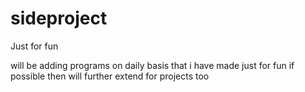 # sideproject
Just for fun 

will be adding programs on daily basis that i have made just for fun 
if possible then will further extend for projects too 
